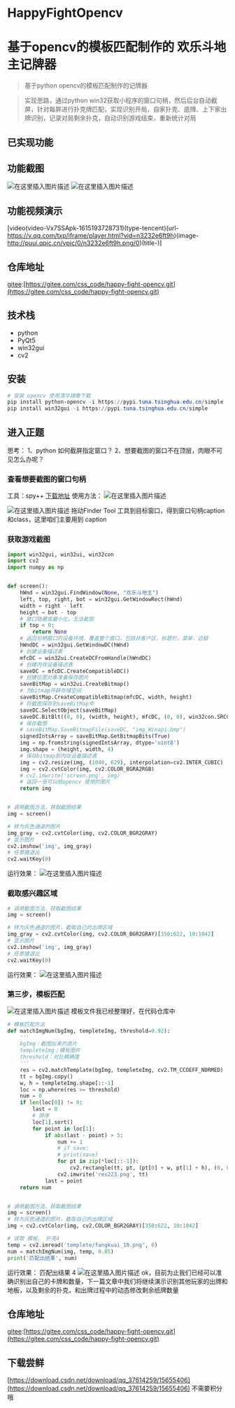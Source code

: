 # HappyFightOpencv

# 基于opencv的模板匹配制作的 欢乐斗地主记牌器
> 基于python opencv的模板匹配制作的记牌器

> 实现思路，通过python win32获取小程序的窗口句柄，然后后台自动截屏，针对每屏进行扑克牌匹配，实现识别开局，自家扑克、底牌、上下家出牌识别，记录对局剩余扑克，自动识别游戏结束，重新统计对局
## 已实现功能
## 功能截图
![在这里插入图片描述](https://img-blog.csdnimg.cn/20210305170936284.png?x-oss-process=image/watermark,type_ZmFuZ3poZW5naGVpdGk,shadow_10,text_aHR0cHM6Ly9ibG9nLmNzZG4ubmV0L3FxXzM3NjE0MjU5,size_16,color_FFFFFF,t_70)
![在这里插入图片描述](https://img-blog.csdnimg.cn/20210305171315796.png?x-oss-process=image/watermark,type_ZmFuZ3poZW5naGVpdGk,shadow_10,text_aHR0cHM6Ly9ibG9nLmNzZG4ubmV0L3FxXzM3NjE0MjU5,size_16,color_FFFFFF,t_70)
## 功能视频演示


[video(video-Vx7SSApk-1615193728731)(type-tencent)(url-https://v.qq.com/txp/iframe/player.html?vid=n3232e6ft9h)(image-http://puui.qpic.cn/vpic/0/n3232e6ft9h.png/0)(title-)]




## 仓库地址
[gitee](https://gitee.com/css_code/happy-fight-opencv.git):[https://gitee.com/css_code/happy-fight-opencv.git](https://gitee.com/css_code/happy-fight-opencv.git)

## 技术栈
 - python
 - PyQt5
 - win32gui
 -  cv2
## 安装

```powershell
# 安装 opencv 使用清华镜像下载
pip install python-opencv -i https://pypi.tuna.tsinghua.edu.cn/simple
pip install win32gui -i https://pypi.tuna.tsinghua.edu.cn/simple
```
## 进入正题
思考：
1、python 如何截屏指定窗口？
2、想要截图的窗口不在顶层，肉眼不可见怎么办呢？

### 查看想要截图的窗口句柄
工具：spy++ [下载地址](https://www.rz520.com/baidu/52400.html)
使用方法：
![在这里插入图片描述](https://img-blog.csdnimg.cn/20210305174437819.png?x-oss-process=image/watermark,type_ZmFuZ3poZW5naGVpdGk,shadow_10,text_aHR0cHM6Ly9ibG9nLmNzZG4ubmV0L3FxXzM3NjE0MjU5,size_16,color_FFFFFF,t_70)

![在这里插入图片描述](https://img-blog.csdnimg.cn/20210305174532514.png?x-oss-process=image/watermark,type_ZmFuZ3poZW5naGVpdGk,shadow_10,text_aHR0cHM6Ly9ibG9nLmNzZG4ubmV0L3FxXzM3NjE0MjU5,size_16,color_FFFFFF,t_70)
拖动Finder Tool 工具到目标窗口，得到窗口句柄caption和class，这里咱们主要用到 caption

### 获取游戏截图
```python
import win32gui, win32ui, win32con
import cv2
import numpy as np


def screen():
    hWnd = win32gui.FindWindow(None, "欢乐斗地主")
    left, top, right, bot = win32gui.GetWindowRect(hWnd)
    width = right - left
    height = bot - top
    # 窗口隐藏或最小化，无法截图
    if top < 0:
        return None
    # 返回句柄窗口的设备环境，覆盖整个窗口，包括非客户区，标题栏，菜单，边框
    hWndDC = win32gui.GetWindowDC(hWnd)
    # 创建设备描述表
    mfcDC = win32ui.CreateDCFromHandle(hWndDC)
    # 创建内存设备描述表
    saveDC = mfcDC.CreateCompatibleDC()
    # 创建位图对象准备保存图片
    saveBitMap = win32ui.CreateBitmap()
    # 为bitmap开辟存储空间
    saveBitMap.CreateCompatibleBitmap(mfcDC, width, height)
    # 将截图保存到saveBitMap中
    saveDC.SelectObject(saveBitMap)
    saveDC.BitBlt((0, 0), (width, height), mfcDC, (0, 0), win32con.SRCCOPY)
    # 保存截图
    # saveBitMap.SaveBitmapFile(saveDC, "img_Winapi.bmp")
    signedIntsArray = saveBitMap.GetBitmapBits(True)
    img = np.fromstring(signedIntsArray, dtype='uint8')
    img.shape = (height, width, 4)
    # 保存bitmap到内存设备描述表
    img = cv2.resize(img, (1040, 629), interpolation=cv2.INTER_CUBIC)
    img = cv2.cvtColor(img, cv2.COLOR_BGRA2RGB)
    # cv2.imwrite('screen.png', img)
    # 返回一张可以给opencv 使用的图片
    return img


# 调用截图方法，获取截图结果
img = screen()

# 转为灰色通道的图片
img_gray = cv2.cvtColor(img, cv2.COLOR_BGR2GRAY)
# 显示图片
cv2.imshow('img', img_gray)
# 任意键退出
cv2.waitKey(0)
```
运行效果：
![在这里插入图片描述](https://img-blog.csdnimg.cn/20210305175500448.png?x-oss-process=image/watermark,type_ZmFuZ3poZW5naGVpdGk,shadow_10,text_aHR0cHM6Ly9ibG9nLmNzZG4ubmV0L3FxXzM3NjE0MjU5,size_16,color_FFFFFF,t_70)
### 截取感兴趣区域

```python
# 调用截图方法，获取截图结果
img = screen()

# 转为灰色通道的图片，截取自己的出牌区域
img_gray = cv2.cvtColor(img, cv2.COLOR_BGR2GRAY)[350:622, 10:1042]
# 显示图片
cv2.imshow('img', img_gray)
# 任意键退出
cv2.waitKey(0)
```
运行效果：
![在这里插入图片描述](https://img-blog.csdnimg.cn/20210305175729360.png?x-oss-process=image/watermark,type_ZmFuZ3poZW5naGVpdGk,shadow_10,text_aHR0cHM6Ly9ibG9nLmNzZG4ubmV0L3FxXzM3NjE0MjU5,size_16,color_FFFFFF,t_70)
### 第三步，模板匹配
![在这里插入图片描述](https://img-blog.csdnimg.cn/20210305175840884.png?x-oss-process=image/watermark,type_ZmFuZ3poZW5naGVpdGk,shadow_10,text_aHR0cHM6Ly9ibG9nLmNzZG4ubmV0L3FxXzM3NjE0MjU5,size_16,color_FFFFFF,t_70)
模板文件我已经整理好，在代码仓库中

```python
# 模板匹配方法
def matchImgNum(bgImg, templeteImg, threshold=0.92):
    '''
    bgImg：截图出来的底片
    templeteImg；模板图片
    threshold：对比精确度
    '''
    res = cv2.matchTemplate(bgImg, templeteImg, cv2.TM_CCOEFF_NORMED)
    tt = bgImg.copy()
    w, h = templeteImg.shape[::-1]
    loc = np.where(res >= threshold)
    num = 0
    if len(loc[0]) != 0:
        last = 0
        # 排序
        loc[1].sort()
        for point in loc[1]:
            if abs(last - point) > 5:
                num += 1
                # if save:
                # print(save)
                for pt in zip(*loc[::-1]):
                    cv2.rectangle(tt, pt, (pt[0] + w, pt[1] + h), (0, 0, 255), 2)
                cv2.imwrite('res223.png', tt)
            last = point
    return num


# 调用截图方法，获取截图结果
img = screen()
# 转为灰色通道的图片，截取自己的出牌区域
img = cv2.cvtColor(img, cv2.COLOR_BGR2GRAY)[350:622, 10:1042]

# 读取 模板， 扑克4
temp = cv2.imread('templete/fangkuai_10.png', 0)
num = matchImgNum(img, temp, 0.85)
print('匹配出结果', num)
```
运行效果：
匹配出结果 4
![在这里插入图片描述](https://img-blog.csdnimg.cn/20210305180702619.png?x-oss-process=image/watermark,type_ZmFuZ3poZW5naGVpdGk,shadow_10,text_aHR0cHM6Ly9ibG9nLmNzZG4ubmV0L3FxXzM3NjE0MjU5,size_16,color_FFFFFF,t_70)
ok，目前为止我们已经可以准确识别出自己的卡牌和数量，下一篇文章中我们将继续演示识别其他玩家的出牌和地板，以及剩余的扑克，和出牌过程中的动态修改剩余纸牌数量

## 仓库地址
[gitee](https://gitee.com/css_code/happy-fight-opencv.git):[https://gitee.com/css_code/happy-fight-opencv.git](https://gitee.com/css_code/happy-fight-opencv.git)

## 下载尝鲜
[https://download.csdn.net/download/qq_37614259/15655406](https://download.csdn.net/download/qq_37614259/15655406)
不需要积分哦